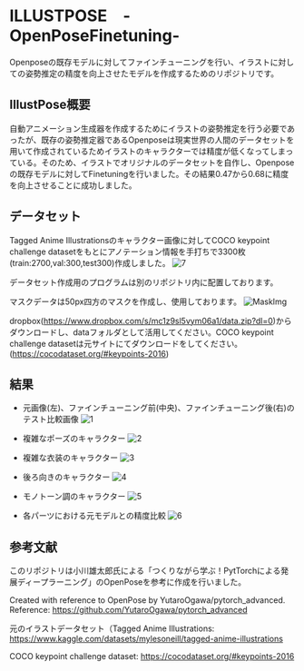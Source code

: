 # ILLUSTPOSE　-OpenPoseFinetuning-
Openposeの既存モデルに対してファインチューニングを行い、イラストに対しての姿勢推定の精度を向上させたモデルを作成するためのリポジトリです。

## IllustPose概要
自動アニメーション生成器を作成するためにイラストの姿勢推定を行う必要であったが、既存の姿勢推定器であるOpenposeは現実世界の人間のデータセットを用いて作成されているためイラストのキャラクターでは精度が低くなってしまっている。そのため、イラストでオリジナルのデータセットを自作し、Openposeの既存モデルに対してFinetuningを行いました。その結果0.47から0.68に精度を向上させることに成功しました。

## データセット
Tagged Anime Illustrationsのキャラクター画像に対してCOCO keypoint challenge datasetをもとにアノテーション情報を手打ちで3300枚(train:2700,val:300,test300)作成しました。
![7](https://user-images.githubusercontent.com/105159848/168655064-7550b055-6069-4ca7-b345-67be6c13c573.jpg)

データセット作成用のプログラムは別のリポジトリ内に配置しております。

マスクデータは50px四方のマスクを作成し、使用しております。
![MaskImg](https://user-images.githubusercontent.com/105159848/168655122-559f2bc0-1e06-4e8e-90a7-07a15c741879.jpg)

dropbox(<https://www.dropbox.com/s/mc1z9sl5vym06a1/data.zip?dl=0>)からダウンロードし、dataフォルダとして活用してください。COCO keypoint challenge datasetは元サイトにてダウンロードをしてください。(<https://cocodataset.org/#keypoints-2016>)

## 結果
* 元画像(左)、ファインチューニング前(中央)、ファインチューニング後(右)のテスト比較画像
![1](https://user-images.githubusercontent.com/105159848/168654651-ff4eb521-a6b9-436b-86c0-1fe5f8aabeab.png)

* 複雑なポーズのキャラクター
![2](https://user-images.githubusercontent.com/105159848/168654778-2da34a7f-32c5-426b-b246-8d11497f0f37.png)

* 複雑な衣装のキャラクター
![3](https://user-images.githubusercontent.com/105159848/168654856-db1f13de-8093-44e5-835a-4150bd493ab4.png)

* 後ろ向きのキャラクター
![4](https://user-images.githubusercontent.com/105159848/168654876-167d3d22-aecb-4f12-b6b1-5230565d489f.png)

* モノトーン調のキャラクター
![5](https://user-images.githubusercontent.com/105159848/168654917-16697eb6-49ab-437c-b276-1257c733739d.png)

* 各パーツにおける元モデルとの精度比較
![6](https://user-images.githubusercontent.com/105159848/168655014-772bd771-4cc2-45eb-abbc-df0ed8b2ddbf.png)

## 参考文献
このリポジトリは小川雄太郎氏による「つくりながら学ぶ！PytTorchによる発展ディープラーニング」のOpenPoseを参考に作成を行いました。

Created with reference to OpenPose by YutaroOgawa/pytorch_advanced. Reference: https://github.com/YutaroOgawa/pytorch_advanced

元のイラストデータセット（Tagged Anime Illustrations: 
https://www.kaggle.com/datasets/mylesoneill/tagged-anime-illustrations

COCO keypoint challenge dataset: 
https://cocodataset.org/#keypoints-2016
